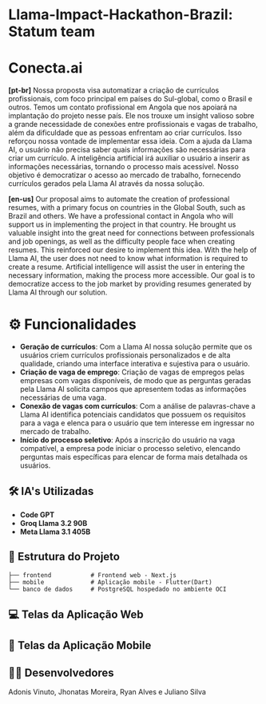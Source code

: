 # Llama-Impact-Hackathon-Brazil: Statum team

# Conecta.ai

**[pt-br]** Nossa proposta visa automatizar a criação de currículos profissionais, com foco principal em países do Sul-global, como o Brasil e outros. Temos um contato profissional em Angola que nos apoiará na implantação do projeto nesse país. Ele nos trouxe um insight valioso sobre a grande necessidade de conexões entre profissionais e vagas de trabalho, além da dificuldade que as pessoas enfrentam ao criar currículos. Isso reforçou nossa vontade de implementar essa ideia. Com a ajuda da Llama AI, o usuário não precisa saber quais informações são necessárias para criar um currículo. A inteligência artificial irá auxiliar o usuário a inserir as informações necessárias, tornando o processo mais acessível. Nosso objetivo é democratizar o acesso ao mercado de trabalho, fornecendo currículos gerados pela Llama AI através da nossa solução.

**[en-us]** Our proposal aims to automate the creation of professional resumes, with a primary focus on countries in the Global South, such as Brazil and others. We have a professional contact in Angola who will support us in implementing the project in that country. He brought us valuable insight into the great need for connections between professionals and job openings, as well as the difficulty people face when creating resumes. This reinforced our desire to implement this idea. With the help of Llama AI, the user does not need to know what information is required to create a resume. Artificial intelligence will assist the user in entering the necessary information, making the process more accessible. Our goal is to democratize access to the job market by providing resumes generated by Llama AI through our solution.

# ⚙️ Funcionalidades

- **Geração de currículos**: Com a Llama AI nossa solução permite que os usuários criem currículos profissionais personalizados e de alta qualidade, criando uma interface interativa e sujestiva para o usuário.
- **Criação de vaga de emprego**: Criação de vagas de empregos pelas empresas com vagas disponíveis, de modo que as perguntas geradas pela Llama AI solicita campos que apresentem todas as informações necessárias de uma vaga.
- **Conexão de vagas com currículos**: Com a análise de palavras-chave a Llama AI identifica potenciais candidatos que possuem os requisitos para a vaga e elenca para o usuário que tem interesse em ingressar no mercado de trabalho. 
- **Início do processo seletivo**: Após a inscrição do usuário na vaga compatível, a empresa pode iniciar o processo seletivo, elencando perguntas mais específicas para elencar de forma mais detalhada os usuários.

## 🛠 IA's Utilizadas

- **Code GPT**
- **Groq Llama 3.2 90B**
- **Meta Llama 3.1 405B**


## 📂 Estrutura do Projeto

```plaintext
├── frontend           # Frontend web - Next.js 
├── mobile             # Aplicação mobile - Flutter(Dart)
└── banco de dados     # PostgreSQL hospedado no ambiente OCI
```

## 💻 Telas da Aplicação Web

## 📱 Telas da Aplicação Mobile

## 🧑‍💻 Desenvolvedores

Adonis Vinuto, Jhonatas Moreira, Ryan Alves e Juliano Silva
